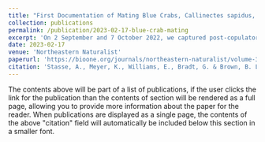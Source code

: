 ```yaml
---
title: "First Documentation of Mating Blue Crabs, Callinectes sapidus, in Great Bay Estuary, New Hampshire"
collection: publications
permalink: /publication/2023-02-17-blue-crab-mating
excerpt: 'On 2 September and 7 October 2022, we captured post-copulatory pairs of Callinectes sapidus (Blue Crab) in Green Crab traps in Great Bay Estuary, NH. On the first occasion, the 2 crabs included a mature post-ecdysis (12–24 hour) female and a mature male, and the female's shed exoskeleton also remained in the trap. Both seminal receptacles had pink sperm plugs and were turgid with spermatophores, indicative of recent successful insemination. Details of the second capture mirrored the first with the exception that the exuvia was not in the trap. This is the first scientific reporting of Blue Crabs mating in Great Bay Estuary, NH, documenting an ongoing range expansion of a species with the potential to have major ecological and economic impacts.'
date: 2023-02-17
venue: 'Northeastern Naturalist'
paperurl: 'https://bioone.org/journals/northeastern-naturalist/volume-30/issue-1/045.030.0106/First-Documentation-of-Mating-Blue-Crabs-Callinectes-sapidus-in-Great/10.1656/045.030.0106.short'
citation: 'Stasse, A., Meyer, K., Williams, E., Bradt, G. & Brown, B. L. First Documentation of Mating Blue Crabs, Callinectes sapidus, in Great Bay Estuary, New Hampshire. nena 30, N8–N12 (2023)  doi:10.1656/045.030.0106'
---
```


The contents above will be part of a list of publications, if the user clicks the link for the publication than the contents of section will be rendered as a full page, allowing you to provide more information about the paper for the reader. When publications are displayed as a single page, the contents of the above "citation" field will automatically be included below this section in a smaller font.
